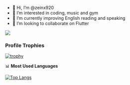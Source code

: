 - 👋 Hi, I’m @zeinx920
- 👀 I’m interested in coding, music and gym
- 🌱 I’m currently improving English reading and speaking
- 💞️ I’m looking to collaborate on Flutter

![](https://github-readme-stats.vercel.app/api?username=zeinx920&count_private&show_icons=true&theme=radical&bg_color=DEG,DD5744,834687&title_color=ffffff&text_color=ffffff)

### Profile Trophies

[![trophy](https://github-profile-trophy.vercel.app/?username=zeinx920)](https://github.com/ryo-ma/github-profile-trophy)

📊 **Most Used Languages**

[![Top Langs](https://github-readme-stats.vercel.app/api/top-langs/?username=zeinx920&layout=compact)](https://github.com/muwoo/github-readme-stats)
